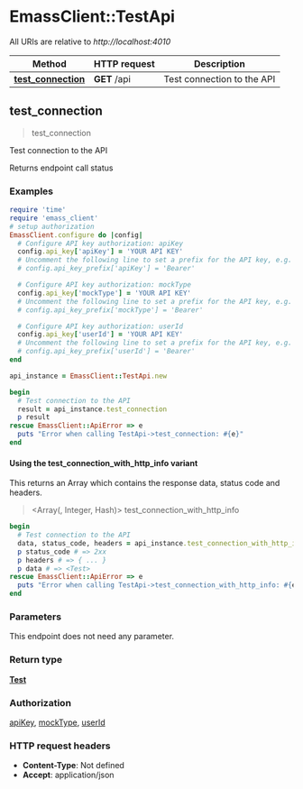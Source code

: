 # EmassClient::TestApi

All URIs are relative to *http://localhost:4010*

| Method | HTTP request | Description |
| ------ | ------------ | ----------- |
| [**test_connection**](TestApi.md#test_connection) | **GET** /api | Test connection to the API |


## test_connection

> <Test> test_connection

Test connection to the API

Returns endpoint call status

### Examples

```ruby
require 'time'
require 'emass_client'
# setup authorization
EmassClient.configure do |config|
  # Configure API key authorization: apiKey
  config.api_key['apiKey'] = 'YOUR API KEY'
  # Uncomment the following line to set a prefix for the API key, e.g. 'Bearer' (defaults to nil)
  # config.api_key_prefix['apiKey'] = 'Bearer'

  # Configure API key authorization: mockType
  config.api_key['mockType'] = 'YOUR API KEY'
  # Uncomment the following line to set a prefix for the API key, e.g. 'Bearer' (defaults to nil)
  # config.api_key_prefix['mockType'] = 'Bearer'

  # Configure API key authorization: userId
  config.api_key['userId'] = 'YOUR API KEY'
  # Uncomment the following line to set a prefix for the API key, e.g. 'Bearer' (defaults to nil)
  # config.api_key_prefix['userId'] = 'Bearer'
end

api_instance = EmassClient::TestApi.new

begin
  # Test connection to the API
  result = api_instance.test_connection
  p result
rescue EmassClient::ApiError => e
  puts "Error when calling TestApi->test_connection: #{e}"
end
```

#### Using the test_connection_with_http_info variant

This returns an Array which contains the response data, status code and headers.

> <Array(<Test>, Integer, Hash)> test_connection_with_http_info

```ruby
begin
  # Test connection to the API
  data, status_code, headers = api_instance.test_connection_with_http_info
  p status_code # => 2xx
  p headers # => { ... }
  p data # => <Test>
rescue EmassClient::ApiError => e
  puts "Error when calling TestApi->test_connection_with_http_info: #{e}"
end
```

### Parameters

This endpoint does not need any parameter.

### Return type

[**Test**](Test.md)

### Authorization

[apiKey](../README.md#apiKey), [mockType](../README.md#mockType), [userId](../README.md#userId)

### HTTP request headers

- **Content-Type**: Not defined
- **Accept**: application/json

